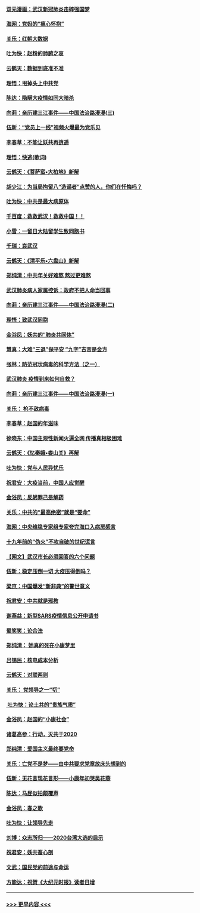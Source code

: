 #### [双元漫画：武汉新冠肺炎击碎强国梦](../pages/nsc993/n11843320.md?t=02050444) 
#### [海网：党妈的“瘟心怀抱”](../pages/nsc993/n11840740.md?t=02050444) 
#### [关乐：红朝大数据](../pages/nsc993/n11840675.md?t=02050444) 
#### [吐为快：赵粉的肺腑之哀](../pages/nsc993/n11840618.md?t=02050444) 
#### [云鹤天：数据到底准不准](../pages/nsc993/n11840325.md?t=02050444) 
#### [理悟：甩掉头上中共党](../pages/nsc993/n11838826.md?t=02050444) 
#### [陈达：隐瞒大疫情如同大暗杀](../pages/nsc993/n11838771.md?t=02050444) 
#### [向莉：亲历建三江事件——中国法治路漫漫(三)](../pages/nsc993/n11831825.md?t=02050444) 
#### [伍新：“党员上一线”视频火爆最为党乐见](../pages/nsc993/n11838200.md?t=02050444) 
#### [李春草：不能让妖共再逍遥](../pages/nsc993/n11838102.md?t=02050444) 
#### [理悟：快逃(歌词)](../pages/nsc993/n11838083.md?t=02050444) 
#### [云鹤天：《菩萨蛮▪大柏地》新解](../pages/nsc993/n11838059.md?t=02050444) 
#### [胡少江：为当局拘留八“造谣者”点赞的人，你们在忏悔吗？](../pages/nsc993/n11836801.md?t=02050444) 
#### [吐为快：中共是最大病原体](../pages/nsc993/n11836748.md?t=02050444) 
#### [千百度：救救武汉！救救中国！！](../pages/nsc993/n11836145.md?t=02050444) 
#### [小雪：一留日大陆留学生致同胞书](../pages/nsc993/n11834624.md?t=02050444) 
#### [千瑞：哀武汉](../pages/nsc993/n11833647.md?t=02050444) 
#### [云鹤天：《清平乐▪六盘山》新解](../pages/nsc993/n11833611.md?t=02050444) 
#### [郑纯清：中共年关好难熬 熬过更难熬](../pages/nsc993/n11833489.md?t=02050444) 
#### [武汉肺炎病人家属控诉：政府不把人命当回事](../pages/nsc993/n11833205.md?t=02050444) 
#### [向莉：亲历建三江事件——中国法治路漫漫(二)](../pages/nsc993/n11829102.md?t=02050444) 
#### [理悟：致武汉同胞](../pages/nsc993/n11831522.md?t=02050444) 
#### [金浴凤：妖共的“肺炎共同体”](../pages/nsc993/n11829448.md?t=02050444) 
#### [慧真：大难“三退”保平安 “九字”吉言是金方](../pages/nsc993/n11829501.md?t=02050444) 
#### [张林：防范冠状病毒的科学方法（之一）](../pages/nsc993/n11828618.md?t=02050444) 
#### [武汉肺炎 疫情到来如何自救？](../pages/nsc993/n11827632.md?t=02050444) 
#### [向莉：亲历建三江事件——中国法治路漫漫(一)](../pages/nsc993/n11827190.md?t=02050444) 
#### [关乐： 枪不敌病毒](../pages/nsc993/n11826746.md?t=02050444) 
#### [李春草：赵国的年滋味](../pages/nsc993/n11826321.md?t=02050444) 
#### [徐晓东：中国主观性新闻火遍全网 传播真相极困难](../pages/nsc993/n11826508.md?t=02050444) 
#### [云鹤天：《忆秦娥▪娄山关》再解](../pages/nsc993/n11824682.md?t=02050444) 
#### [吐为快：党与人民异忧乐](../pages/nsc993/n11824660.md?t=02050444) 
#### [祝君安：大疫当前，中国人应觉醒](../pages/nsc993/n11821946.md?t=02050444) 
#### [金浴凤：反躬罪己是解药](../pages/nsc993/n11820280.md?t=02050444) 
#### [关乐：中共的“最高绝密”就是“要命”](../pages/nsc993/n11816946.md?t=02050444) 
#### [海网：中央维稳专家组专家夸完海口入病房感言](../pages/nsc993/n11815138.md?t=02050444) 
#### [十九年前的“伪火”不攻自破的世纪谎言](../pages/nsc993/n11813238.md?t=02050444) 
#### [【网文】武汉市长必须回答的六个问题](../pages/nsc993/n11813848.md?t=02050444) 
#### [伍新：稳定压倒一切 大疫压得倒吗？](../pages/nsc993/n11812634.md?t=02050444) 
#### [梁京：中国爆发“新非典”的警世意义](../pages/nsc993/n11812554.md?t=02050444) 
#### [祝君安：中共就是邪教](../pages/nsc993/n11812431.md?t=02050444) 
#### [谢燕益：新型SARS疫情信息公开申请书](../pages/nsc993/n11808840.md?t=02050444) 
#### [蜀笑笑：论合法](../pages/nsc993/n11808064.md?t=02050444) 
#### [郑纯清： 她真的死在小康梦里](../pages/nsc993/n11806623.md?t=02050444) 
#### [吕锡民：核电成本分析](../pages/nsc993/n11806284.md?t=02050444) 
#### [云鹤天：对联两则](../pages/nsc993/n11805957.md?t=02050444) 
#### [关乐： 党领导之一“切”](../pages/nsc993/n11804505.md?t=02050444) 
#### [ 吐为快：论土共的“贵族气质”](../pages/nsc993/n11804490.md?t=02050444) 
#### [金浴凤：赵国的“小康社会”](../pages/nsc993/n11804452.md?t=02050444) 
#### [诸葛高参：行动，灭共于2020](../pages/nsc993/n11804120.md?t=02050444) 
#### [郑纯清：爱国主义最终要党命](../pages/nsc993/n11802197.md?t=02050444) 
#### [关乐：亡党不是梦——由中共要求党章放床头想到的](../pages/nsc993/n11802156.md?t=02050444) 
#### [伍新：无花言现花言形——小康年初哭吴花燕](../pages/nsc993/n11800044.md?t=02050444) 
#### [陈达：马屁似拍颠覆声](../pages/nsc993/n11800010.md?t=02050444) 
#### [金浴凤：春之歌](../pages/nsc993/n11797687.md?t=02050444) 
#### [吐为快：让领导先走](../pages/nsc993/n11797512.md?t=02050444) 
#### [刘博：众志所归——2020台湾大选的启示](../pages/nsc993/n11796878.md?t=02050444) 
#### [祝君安：妖共畜心剖](../pages/nsc993/n11794273.md?t=02050444) 
#### [文武：国民党的前途与命运](../pages/nsc993/n11794198.md?t=02050444) 
#### [方能达：祝贺《大纪元时报》读者日增](../pages/nsc993/n11793807.md?t=02050444) 

----
#### [ >>> 更早内容 <<< ](../indexes/nsc993-earlier.md)
